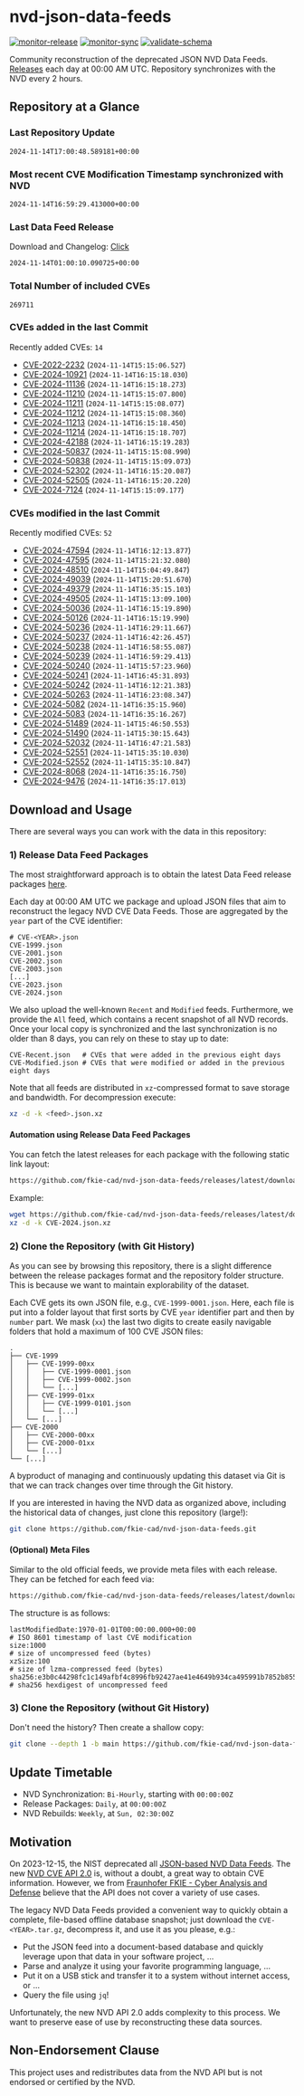 # nvd-json-data-feeds

[![monitor-release](https://github.com/fkie-cad/nvd-json-data-feeds/actions/workflows/monitor_release.yml/badge.svg)](https://github.com/fkie-cad/nvd-json-data-feeds/actions/workflows/monitor_release.yml)
[![monitor-sync](https://github.com/fkie-cad/nvd-json-data-feeds/actions/workflows/monitor_sync.yml/badge.svg)](https://github.com/fkie-cad/nvd-json-data-feeds/actions/workflows/monitor_sync.yml)
[![validate-schema](https://github.com/fkie-cad/nvd-json-data-feeds/actions/workflows/validate_schema.yml/badge.svg)](https://github.com/fkie-cad/nvd-json-data-feeds/actions/workflows/validate_schema.yml)

Community reconstruction of the deprecated JSON NVD Data Feeds.
[Releases](https://github.com/fkie-cad/nvd-json-data-feeds/releases/latest) each day at 00:00 AM UTC.
Repository synchronizes with the NVD every 2 hours.

## Repository at a Glance

### Last Repository Update

```plain
2024-11-14T17:00:48.589181+00:00
```

### Most recent CVE Modification Timestamp synchronized with NVD

```plain
2024-11-14T16:59:29.413000+00:00
```

### Last Data Feed Release

Download and Changelog: [Click](https://github.com/fkie-cad/nvd-json-data-feeds/releases/latest)

```plain
2024-11-14T01:00:10.090725+00:00
```

### Total Number of included CVEs

```plain
269711
```

### CVEs added in the last Commit

Recently added CVEs: `14`

- [CVE-2022-2232](CVE-2022/CVE-2022-22xx/CVE-2022-2232.json) (`2024-11-14T15:15:06.527`)
- [CVE-2024-10921](CVE-2024/CVE-2024-109xx/CVE-2024-10921.json) (`2024-11-14T16:15:18.030`)
- [CVE-2024-11136](CVE-2024/CVE-2024-111xx/CVE-2024-11136.json) (`2024-11-14T16:15:18.273`)
- [CVE-2024-11210](CVE-2024/CVE-2024-112xx/CVE-2024-11210.json) (`2024-11-14T15:15:07.800`)
- [CVE-2024-11211](CVE-2024/CVE-2024-112xx/CVE-2024-11211.json) (`2024-11-14T15:15:08.077`)
- [CVE-2024-11212](CVE-2024/CVE-2024-112xx/CVE-2024-11212.json) (`2024-11-14T15:15:08.360`)
- [CVE-2024-11213](CVE-2024/CVE-2024-112xx/CVE-2024-11213.json) (`2024-11-14T16:15:18.450`)
- [CVE-2024-11214](CVE-2024/CVE-2024-112xx/CVE-2024-11214.json) (`2024-11-14T16:15:18.707`)
- [CVE-2024-42188](CVE-2024/CVE-2024-421xx/CVE-2024-42188.json) (`2024-11-14T16:15:19.283`)
- [CVE-2024-50837](CVE-2024/CVE-2024-508xx/CVE-2024-50837.json) (`2024-11-14T15:15:08.990`)
- [CVE-2024-50838](CVE-2024/CVE-2024-508xx/CVE-2024-50838.json) (`2024-11-14T15:15:09.073`)
- [CVE-2024-52302](CVE-2024/CVE-2024-523xx/CVE-2024-52302.json) (`2024-11-14T16:15:20.087`)
- [CVE-2024-52505](CVE-2024/CVE-2024-525xx/CVE-2024-52505.json) (`2024-11-14T16:15:20.220`)
- [CVE-2024-7124](CVE-2024/CVE-2024-71xx/CVE-2024-7124.json) (`2024-11-14T15:15:09.177`)


### CVEs modified in the last Commit

Recently modified CVEs: `52`

- [CVE-2024-47594](CVE-2024/CVE-2024-475xx/CVE-2024-47594.json) (`2024-11-14T16:12:13.877`)
- [CVE-2024-47595](CVE-2024/CVE-2024-475xx/CVE-2024-47595.json) (`2024-11-14T15:21:32.080`)
- [CVE-2024-48510](CVE-2024/CVE-2024-485xx/CVE-2024-48510.json) (`2024-11-14T15:04:49.847`)
- [CVE-2024-49039](CVE-2024/CVE-2024-490xx/CVE-2024-49039.json) (`2024-11-14T15:20:51.670`)
- [CVE-2024-49379](CVE-2024/CVE-2024-493xx/CVE-2024-49379.json) (`2024-11-14T16:35:15.103`)
- [CVE-2024-49505](CVE-2024/CVE-2024-495xx/CVE-2024-49505.json) (`2024-11-14T15:13:09.100`)
- [CVE-2024-50036](CVE-2024/CVE-2024-500xx/CVE-2024-50036.json) (`2024-11-14T16:15:19.890`)
- [CVE-2024-50126](CVE-2024/CVE-2024-501xx/CVE-2024-50126.json) (`2024-11-14T16:15:19.990`)
- [CVE-2024-50236](CVE-2024/CVE-2024-502xx/CVE-2024-50236.json) (`2024-11-14T16:29:11.667`)
- [CVE-2024-50237](CVE-2024/CVE-2024-502xx/CVE-2024-50237.json) (`2024-11-14T16:42:26.457`)
- [CVE-2024-50238](CVE-2024/CVE-2024-502xx/CVE-2024-50238.json) (`2024-11-14T16:58:55.087`)
- [CVE-2024-50239](CVE-2024/CVE-2024-502xx/CVE-2024-50239.json) (`2024-11-14T16:59:29.413`)
- [CVE-2024-50240](CVE-2024/CVE-2024-502xx/CVE-2024-50240.json) (`2024-11-14T15:57:23.960`)
- [CVE-2024-50241](CVE-2024/CVE-2024-502xx/CVE-2024-50241.json) (`2024-11-14T16:45:31.893`)
- [CVE-2024-50242](CVE-2024/CVE-2024-502xx/CVE-2024-50242.json) (`2024-11-14T16:12:21.383`)
- [CVE-2024-50263](CVE-2024/CVE-2024-502xx/CVE-2024-50263.json) (`2024-11-14T16:23:08.347`)
- [CVE-2024-5082](CVE-2024/CVE-2024-50xx/CVE-2024-5082.json) (`2024-11-14T16:35:15.960`)
- [CVE-2024-5083](CVE-2024/CVE-2024-50xx/CVE-2024-5083.json) (`2024-11-14T16:35:16.267`)
- [CVE-2024-51489](CVE-2024/CVE-2024-514xx/CVE-2024-51489.json) (`2024-11-14T15:46:50.553`)
- [CVE-2024-51490](CVE-2024/CVE-2024-514xx/CVE-2024-51490.json) (`2024-11-14T15:30:15.643`)
- [CVE-2024-52032](CVE-2024/CVE-2024-520xx/CVE-2024-52032.json) (`2024-11-14T16:47:21.583`)
- [CVE-2024-52551](CVE-2024/CVE-2024-525xx/CVE-2024-52551.json) (`2024-11-14T15:35:10.030`)
- [CVE-2024-52552](CVE-2024/CVE-2024-525xx/CVE-2024-52552.json) (`2024-11-14T15:35:10.847`)
- [CVE-2024-8068](CVE-2024/CVE-2024-80xx/CVE-2024-8068.json) (`2024-11-14T16:35:16.750`)
- [CVE-2024-9476](CVE-2024/CVE-2024-94xx/CVE-2024-9476.json) (`2024-11-14T16:35:17.013`)


## Download and Usage

There are several ways you can work with the data in this repository:

### 1) Release Data Feed Packages

The most straightforward approach is to obtain the latest Data Feed release packages [here](https://github.com/fkie-cad/nvd-json-data-feeds/releases/latest).

Each day at 00:00 AM UTC we package and upload JSON files that aim to reconstruct the legacy NVD CVE Data Feeds.
Those are aggregated by the `year` part of the CVE identifier:

```
# CVE-<YEAR>.json
CVE-1999.json
CVE-2001.json
CVE-2002.json
CVE-2003.json
[...]
CVE-2023.json
CVE-2024.json
```

We also upload the well-known `Recent` and `Modified` feeds.
Furthermore, we provide the `All` feed, which contains a recent snapshot of all NVD records.
Once your local copy is synchronized and the last synchronization is no older than 8 days, you can rely on these to stay up to date:

```plain
CVE-Recent.json   # CVEs that were added in the previous eight days
CVE-Modified.json # CVEs that were modified or added in the previous eight days
```

Note that all feeds are distributed in `xz`-compressed format to save storage and bandwidth.
For decompression execute:

```sh
xz -d -k <feed>.json.xz
```

#### Automation using Release Data Feed Packages

You can fetch the latest releases for each package with the following static link layout:

```sh
https://github.com/fkie-cad/nvd-json-data-feeds/releases/latest/download/CVE-<YEAR>.json.xz
```

Example:

```sh
wget https://github.com/fkie-cad/nvd-json-data-feeds/releases/latest/download/CVE-2024.json.xz
xz -d -k CVE-2024.json.xz
```

### 2) Clone the Repository (with Git History)

As you can see by browsing this repository, there is a slight difference between the release packages format and the repository folder structure.
This is because we want to maintain explorability of the dataset.

Each CVE gets its own JSON file, e.g., `CVE-1999-0001.json`.
Here, each file is put into a folder layout that first sorts by CVE `year` identifier part and then by `number` part.
We mask (`xx`) the last two digits to create easily navigable folders that hold a maximum of 100 CVE JSON files:

```plain
.
├── CVE-1999
│   ├── CVE-1999-00xx
│   │   ├── CVE-1999-0001.json
│   │   ├── CVE-1999-0002.json
│   │   └── [...]
│   ├── CVE-1999-01xx
│   │   ├── CVE-1999-0101.json
│   │   └── [...]
│   └── [...]
├── CVE-2000
│   ├── CVE-2000-00xx
│   ├── CVE-2000-01xx
│   └── [...]
└── [...]
```

A byproduct of managing and continuously updating this dataset via Git is that we can track changes over time through the Git history.

If you are interested in having the NVD data as organized above, including the historical data of changes, just clone this repository (large!):

```sh
git clone https://github.com/fkie-cad/nvd-json-data-feeds.git
```

#### (Optional) Meta Files

Similar to the old official feeds, we provide meta files with each release. They can be fetched for each feed via:

```sh
https://github.com/fkie-cad/nvd-json-data-feeds/releases/latest/download/CVE-<YEAR>.meta
```

The structure is as follows:

```plain
lastModifiedDate:1970-01-01T00:00:00.000+00:00                          # ISO 8601 timestamp of last CVE modification
size:1000                                                               # size of uncompressed feed (bytes)
xzSize:100                                                              # size of lzma-compressed feed (bytes)
sha256:e3b0c44298fc1c149afbf4c8996fb92427ae41e4649b934ca495991b7852b855 # sha256 hexdigest of uncompressed feed
```

### 3) Clone the Repository (without Git History)

Don't need the history? Then create a shallow copy:

```sh
git clone --depth 1 -b main https://github.com/fkie-cad/nvd-json-data-feeds.git
```


## Update Timetable

* NVD Synchronization: `Bi-Hourly`, starting with `00:00:00Z`
* Release Packages: `Daily`, at `00:00:00Z`
* NVD Rebuilds: `Weekly`, at `Sun, 02:30:00Z`


## Motivation

On 2023-12-15, the NIST deprecated all [JSON-based NVD Data Feeds](https://nvd.nist.gov/vuln/data-feeds#divRetirementBanner-1).
The new [NVD CVE API 2.0](https://nvd.nist.gov/developers/vulnerabilities) is, without a doubt, a great way to obtain CVE information.
However, we from [Fraunhofer FKIE - Cyber Analysis and Defense](https://www.fkie.fraunhofer.de/en/departments/cad.html) believe that the API does not cover a variety of use cases.

The legacy NVD Data Feeds provided a convenient way to quickly obtain a complete, file-based offline database snapshot; just download the `CVE-<YEAR>.tar.gz`, decompress it, and use it as you please, e.g.:

- Put the JSON feed into a document-based database and quickly leverage upon that data in your software project, ...
- Parse and analyze it using your favorite programming language, ...
- Put it on a USB stick and transfer it to a system without internet access, or ...
- Query the file using `jq`!

Unfortunately, the new NVD API 2.0 adds complexity to this process.
We want to preserve ease of use by reconstructing these data sources.

## Non-Endorsement Clause

This project uses and redistributes data from the NVD API but is not endorsed or certified by the NVD.